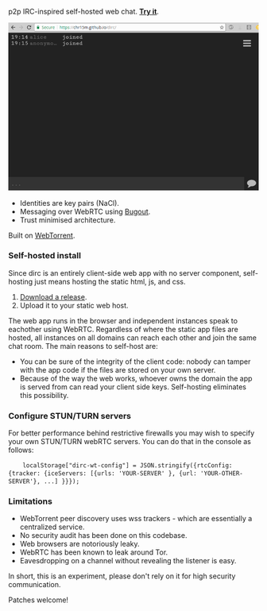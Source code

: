 p2p IRC-inspired self-hosted web chat. **[Try it](https://chr15m.github.io/dirc#hello)**.

![Screen cast of the web app](./screencast.gif)

 * Identities are key pairs (NaCl).
 * Messaging over WebRTC using [Bugout](https://github.com/chr15m/bugout).
 * Trust minimised architecture.

Built on [WebTorrent](https://webtorrent.io/).

### Self-hosted install

Since dirc is an entirely client-side web app with no server component, self-hosting just means hosting the static html, js, and css.

 1. [Download a release](https://github.com/chr15m/dirc/releases/latest).
 2. Upload it to your static web host.

The web app runs in the browser and independent instances speak to eachother using WebRTC. Regardless of where the static app files are hosted, all instances on all domains can reach each other and join the same chat room. The main reasons to self-host are:

 * You can be sure of the integrity of the client code: nobody can tamper with the app code if the files are stored on your own server.
 * Because of the way the web works, whoever owns the domain the app is served from can read your client side keys. Self-hosting eliminates this possibility.

### Configure STUN/TURN servers

For better performance behind restrictive firewalls you may wish to specify your own STUN/TURN webRTC servers. You can do that in the console as follows:

```
	localStorage["dirc-wt-config"] = JSON.stringify({rtcConfig: {tracker: {iceServers: [{urls: 'YOUR-SERVER' }, {url: 'YOUR-OTHER-SERVER'}, ...] }}});
```

### Limitations

 * WebTorrent peer discovery uses wss trackers - which are essentially a centralized service.
 * No security audit has been done on this codebase.
 * Web browsers are notoriously leaky.
 * WebRTC has been known to leak around Tor.
 * Eavesdropping on a channel without revealing the listener is easy.

In short, this is an experiment, please don't rely on it for high security communication.

Patches welcome!
